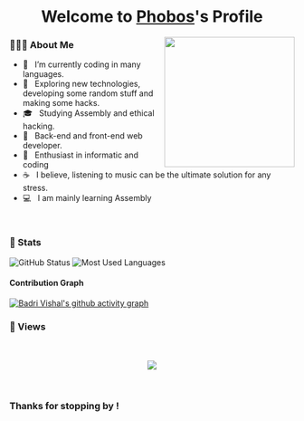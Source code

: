 <p align="center">
  <h1 align="center">Welcome to <a href="https://github.com/MrBlueBird2">Phobos</a>'s Profile</h1>
</p>

<img align='right' src="https://media.giphy.com/media/M9gbBd9nbDrOTu1Mqx/giphy.gif" width="230">

<p align="center">

<h3> 👨🏻‍💻 About Me </h3>

- 🔭 &nbsp; I’m currently coding in many languages.
- 🤔 &nbsp; Exploring new technologies, developing some random stuff and making some hacks.
- 🎓 &nbsp; Studying Assembly and ethical hacking.
- 💼 &nbsp; Back-end and front-end web developer.
- 🌱 &nbsp; Enthusiast in informatic and coding
- ☕ &nbsp; I believe, listening to music can be the ultimate solution for any stress. 
- 💻 &nbsp; I am mainly learning Assembly

</p>

<br>

<h3>🥋 Stats</h3>

<img src="https://github-readme-stats.vercel.app/api?username=0xphobos&count_private=true&show_icons=true&theme=great-gatsby" alt="GitHub Status"/>



<img src = "https://github-readme-stats.vercel.app/api/top-langs/?username=0xphobos&show_icons=true&layout=compact&theme=great-gatsby" alt="Most Used Languages">


#### Contribution Graph

[![Badri Vishal's github activity graph](https://activity-graph.herokuapp.com/graph?username=0xphobos&theme=react-dark)](https://github.com/MrBlueBird2/github-readme-activity-graph)


<h3> 👀 Views </h3>

<p align="center"> 
  <br>  <br>
  <img src="https://profile-counter.glitch.me/0xphobos/count.svg"/>
</p>

<br>

<h3>Thanks for stopping by !</h3>
